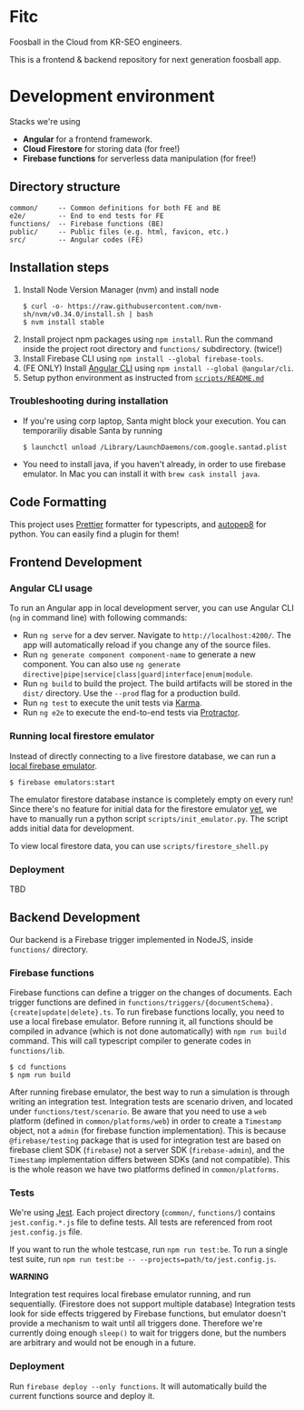 # Fitc

Foosball in the Cloud from KR-SEO engineers.

This is a frontend & backend repository for next generation foosball app.

# Development environment

Stacks we're using

* **Angular** for a frontend framework.
* **Cloud Firestore** for storing data (for free!)
* **Firebase functions** for serverless data manipulation (for free!)

## Directory structure

```
common/     -- Common definitions for both FE and BE
e2e/        -- End to end tests for FE
functions/  -- Firebase functions (BE)
public/     -- Public files (e.g. html, favicon, etc.)
src/        -- Angular codes (FE)
```

## Installation steps

1. Install Node Version Manager (nvm) and install node
   ```shell
   $ curl -o- https://raw.githubusercontent.com/nvm-sh/nvm/v0.34.0/install.sh | bash
   $ nvm install stable
   ```
2. Install project npm packages using `npm install`. Run the command inside the
   project root directory and `functions/` subdirectory. (twice!)
3. Install Firebase CLI using `npm install --global firebase-tools`.
4. (FE ONLY) Install [Angular CLI](https://github.com/angular/angular-cli) using 
   `npm install --global @angular/cli`.
5. Setup python environment as instructed from
   [`scripts/README.md`](scripts/README.md)

### Troubleshooting during installation

* If you're using corp laptop, Santa might block your execution. You can
  temporariliy disable Santa by running
  ```shell
  $ launchctl unload /Library/LaunchDaemons/com.google.santad.plist
  ```
* You need to install java, if you haven't already, in order to use firebase
  emulator. In Mac you can install it with `brew cask install java`.

## Code Formatting

This project uses [Prettier](https://prettier.io/) formatter for typescripts,
and [autopep8](https://github.com/hhatto/autopep8) for python. You can easily
find a plugin for them!

## Frontend Development

### Angular CLI usage

To run an Angular app in local development server, you can use Angular CLI (`ng`
in command line) with following commands:

* Run `ng serve` for a dev server. Navigate to `http://localhost:4200/`. The app
  will automatically reload if you change any of the source files. 
* Run `ng generate component component-name` to generate a new component. You
  can also use `ng generate directive|pipe|service|class|guard|interface|enum|module`.
* Run `ng build` to build the project. The build artifacts will be stored in the
  `dist/` directory. Use the `--prod` flag for a production build.
* Run `ng test` to execute the unit tests via
  [Karma](https://karma-runner.github.io).
* Run `ng e2e` to execute the end-to-end tests via
  [Protractor](http://www.protractortest.org/).

### Running local firestore emulator

Instead of directly connecting to a live firestore database, we can run a [local
firebase emulator](https://firebase.google.com/docs/rules/emulator-setup).

```shell
$ firebase emulators:start
```

The emulator firestore database instance is completely empty on every run! Since
there's no feature for initial data for the firestore emulator
[yet](https://github.com/firebase/firebase-tools/issues/1167), we have to
manually run a python script `scripts/init_emulator.py`. The script adds initial
data for development.

To view local firestore data, you can use `scripts/firestore_shell.py` 

### Deployment

TBD

## Backend Development

Our backend is a Firebase trigger implemented in NodeJS, inside `functions/` directory.

### Firebase functions

Firebase functions can define a trigger on the changes of documents. Each
trigger functions are defined in
`functions/triggers/{documentSchema}.{create|update|delete}.ts`. To run firebase
functions locally, you need to use a local firebase emulator. Before running it,
all functions should be compiled in advance (which is not done automatically)
with `npm run build` command. This will call typescript compiler to generate
codes in `functions/lib`.

```shell
$ cd functions
$ npm run build
```

After running firebase emulator, the best way to run a simulation is through
writing an integration test. Integration tests are scenario driven, and located
under `functions/test/scenario`. Be aware that you need to use a `web` platform
(defined in `common/platforms/web`) in order to create a `Timestamp` object, not
a `admin` (for firebase function implementation). This is because
`@firebase/testing` package that is used for integration test are based on
firebase client SDK (`firebase`) not a server SDK (`firebase-admin`), and the
`Timestamp` implementation differs between SDKs (and not compatible). This is
the whole reason we have two platforms defined in `common/platforms`.

### Tests

We're using [Jest](https://jestjs.io/). Each project directory (`common/`,
`functions/`) contains `jest.config.*.js` file to define tests. All tests are
referenced from root `jest.config.js` file.

If you want to run the whole testcase, run `npm run test:be`. To run a single
test suite, run `npm run test:be -- --projects=path/to/jest.config.js`.

**WARNING**

Integration test requires local firebase emulator running, and run sequentially.
(Firestore does not support multiple database) Integration tests look for side
effects triggered by Firebase functions, but emulator doesn't provide a
mechanism to wait until all triggers done. Therefore we're currently doing
enough `sleep()` to wait for triggers done, but the numbers are arbitrary and
would not be enough in a future.

### Deployment

Run `firebase deploy --only functions`. It will automatically build the current
functions source and deploy it.
